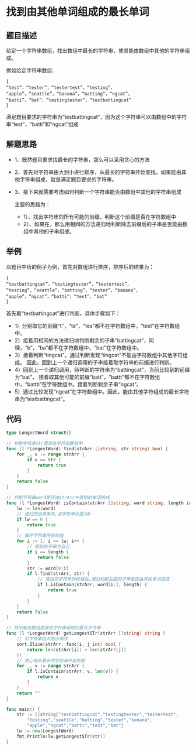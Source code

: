 # 找到由其他单词组成的最长单词
## 题目描述
给定一个字符串数组，找出数组中最长的字符串，使其能由数组中其他的字符串组成。

例如给定字符串数组:
```
{
“test”，“tester”，“testertest”，“testing”，
“apple”，“seattle”，“banana”，“batting”，“ngcat”，
“batti”，“bat”，“testingtester”，“testbattingcat”
}
```
满足题目要求的字符串为“testbattingcat”，因为这个字符串可以由数组中的字符串“test”，“batti”和“ngcat”组成

## 解题思路
* 1、既然题目要求找最长的字符串，那么可以采用贪心的方法
* 2、首先对字符串由大到小进行排序，从最长的字符串开始查找，如果能由其他字符串组成，就是满足题目要求的字符串。
* 3、接下来就需要考虑如何判断一个字符串能否由数组中其他的字符串组成
    
    主要的思路为：
    * 1）、找出字符串的所有可能的前缀，判断这个前缀是否在字符数组中
    * 2）、如果在，那么用相同的方法递归地判断除去前缀后的子串是否能由数组中其他的子串组成。
## 举例
以题目中给的例子为例，首先对数组进行排序，排序后的结果为：
```
{
“testbattingcat”，“testingtester”，“testertest”，
“testing”，“seattle”，“batting”，“tester”，“banana”，
“apple”，“ngcat”，“batti”，“test”，“bat”
}
```
首先取“testbattingcat”进行判断，具体步骤如下：
* 1）分别取它的前缀“t”，“te”，“tes”都不在字符数组中，“test”在字符数组中。
* 2）接着用相同的方法递归地判断剩余的子串“battingcat”，同理，“b”，“ba”都不在字符数组中，“bat”在字符数组中。
* 3）接着判断“tingcat”，通过判断发现“tingcat”不能由字符数组中其他字符组成。
因此，回到上一个递归调用的子串接着取字符串的前缀进行判断。
* 4）回到上一个递归调用，待判断的字符串为“battingcat”，当前比较到的前缀为“bat”，
接着取其他可能的前缀“batt”，“battt”都不在字符数组中，“battti”在字符数组中。接着判断剩余子串“ngcat”。
* 5）通过比较发现“ngcat”在字符数组中。因此，能由其他字符组成的最长字符串为“testbattingcat”。
## 代码
```go
type LongestWord struct{}

// 判断字符串str是否在字符串数组中
func (l *LongestWord) find(strArr []string, str string) bool {
	for _, v := range strArr {
		if v == str {
			return true
		}
	}
	return false
}

// 判断字符串word能否由strArr中其他的单词组成
func (l *LongestWord) isContain(strArr []string, word string, length int) bool {
	lw := len(word)
	// 递归的结束条件,当字符串长度为0
	if lw == 0 {
		return true
	}
	// 循环字符串所有前缀
	for i := 1; i <= lw; i++ {
		// 取到的子串为自己
		if i == length {
			return false
		}
		str := word[0:i]
		if l.find(strArr, str) {
			// 查找完字符串的前缀后,递归判断后面的子串能否由其他单词组成
			if l.isContain(strArr, word[i:], length) {
				return true
			}
		}
	}
	return false
}

// 找出能由数组成其他字符串组成的最长字符串
func (l *LongestWord) getLongestSTr(strArr []string) string {
	// 对字符串由大到小排序
	sort.Slice(strArr, func(i, j int) bool {
		return len(strArr[i]) > len(strArr[j])
	})
	// 贪心地从最长的字符串开始判断
	for _, v := range strArr {
		if l.isContain(strArr, v, len(v)) {
			return v
		}
	}
	return ""
}

func main() {
	str := []string{"testbattingcat","testingtester","testertest",
		"testing","seattle","batting","tester","banana",
		"apple","ngcat","batti","test","bat"}
	lw := new(LongestWord)
	fmt.Println(lw.getLongestSTr(str))
}

```

